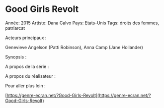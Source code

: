 # Good Girls Revolt

Année: 2015
Artiste: Dana Calvo
Pays: Etats-Unis
Tags: droits des femmes, patriarcat

Acteurs principaux : 

Genevieve Angelson (Patti Robinson), Anna Camp (Jane Hollander)

Synopsis : 

A propos de la série : 

A propos du réalisateur : 

Pour aller plus loin :

[https://genre-ecran.net/?Good-Girls-Revolt](https://genre-ecran.net/?Good-Girls-Revolt)